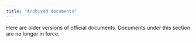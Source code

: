 ```yaml
---
title: "Archived documents"
---
```


Here are older versions of official documents. Documents under this section are
no longer in force.
